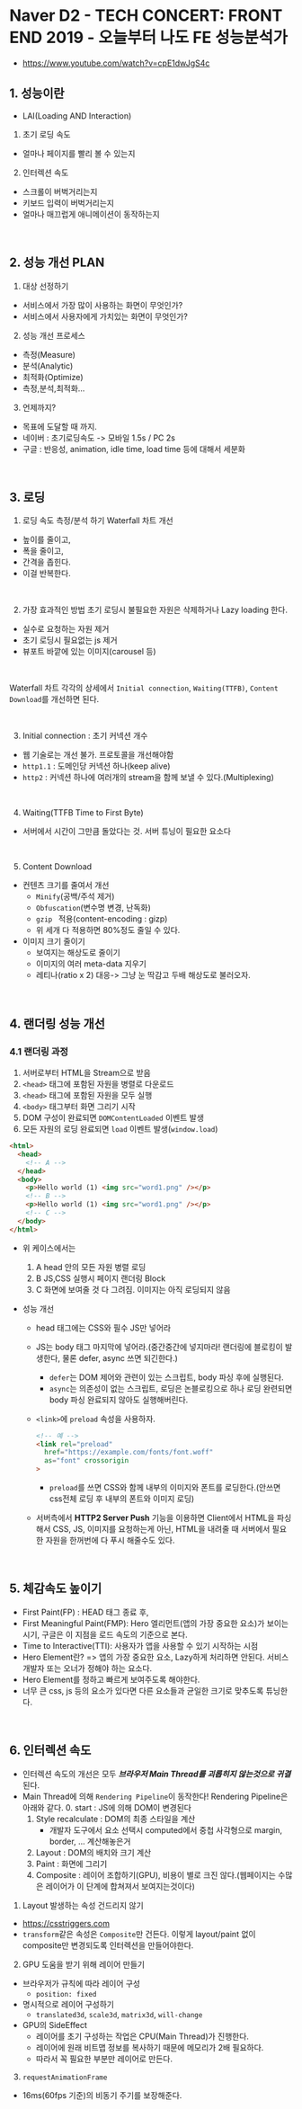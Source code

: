 # Naver D2 - TECH CONCERT: FRONT END 2019 - 오늘부터 나도 FE 성능분석가
- https://www.youtube.com/watch?v=cpE1dwJgS4c

## 1. 성능이란
- LAI(Loading AND Interaction)
1. 초기 로딩 속도
  - 얼마나 페이지를 빨리 볼 수 있는지

2. 인터렉션 속도
  - 스크롤이 버벅거리는지
  - 키보드 입력이 버벅거리는지
  - 얼마나 매끄럽게 애니메이션이 동작하는지

<br>

## 2. 성능 개선 PLAN

1. 대상 선정하기
- 서비스에서 가장 많이 사용하는 화면이 무엇인가?
- 서비스에서 사용자에게 가치있는 화면이 무엇인가?

2. 성능 개선 프로세스
- 측정(Measure)
- 분석(Analytic)
- 최적화(Optimize)
- 측정,분석,최적화...

3. 언제까지?
- 목표에 도달할 때 까지.
- 네이버 : 초기로딩속도 -> 모바일 1.5s / PC 2s
- 구글 : 반응성, animation, idle time, load time 등에 대해서 세분화

<br>

## 3. 로딩

1. 로딩 속도 측정/분석 하기
Waterfall 차트 개선
  - 높이를 줄이고, 
  - 폭을 줄이고, 
  - 간격을 좁힌다.
  - 이걸 반복한다.

<br>

2. 가장 효과적인 방법 
초기 로딩시 불필요한 자원은 삭제하거나 Lazy loading 한다.
- 실수로 요청하는 자원 제거
- 초기 로딩시 필요없는 js 제거
- 뷰포트 바깥에 있는 이미지(carousel 등)

<br>

Waterfall 차트 각각의 상세에서 `Initial connection`, `Waiting(TTFB)`, `Content Download`를 개선하면 된다.

<br>

3. Initial connection : 초기 커넥션 개수
  - 웹 기술로는 개선 불가. 프로토콜을 개선해야함
  - `http1.1` : 도메인당 커넥션 하나(keep alive)
  - `http2` : 커넥션 하나에 여러개의 stream을 함께 보낼 수 있다.(Multiplexing)

<br>

4. Waiting(TTFB Time to First Byte)
  - 서버에서 시간이 그만큼 돌았다는 것. 서버 튜닝이 필요한 요소다

<br>

5. Content Download
  - 컨텐츠 크기를 줄여서 개선
    - `Minify`(공백/주석 제거) 
    - `Obfuscation`(변수명 변경, 난독화)
    - `gzip ` 적용(content-encoding : gizp)
    - 위 세개 다 적용하면 80%정도 줄일 수 있다.
  - 이미지 크기 줄이기
    - 보여지는 해상도로 줄이기
    - 이미지의 여러 meta-data 지우기
    - 레티나(ratio x 2) 대응-> 그냥 눈 딱감고 두배 해상도로 불러오자.

<br>

## 4. 랜더링 성능 개선
### 4.1 랜더링 과정
1. 서버로부터 HTML을 Stream으로 받음
2. `<head>` 태그에 포함된 자원을 병렬로 다운로드
3. `<head>` 태그에 포함된 자원을 모두 실행
4. `<body>` 태그부터 화면 그리기 시작
5. DOM 구성이 완료되면 `DOMContentLoaded` 이벤트 발생
6. 모든 자원의 로딩 완료되면 `load` 이벤트 발생(`window.load`)

```html
<html>
  <head>
    <!-- A -->
  </head>
  <body>
    <p>Hello world (1) <img src="word1.png" /></p>
    <!-- B -->
    <p>Hello world (1) <img src="word1.png" /></p>
    <!-- C -->
  </body>
</html>
```
- 위 케이스에서는 
  1. A head 안의 모든 자원 병렬 로딩
  2. B JS,CSS 실행시 페이지 랜더링 Block
  3. C 화면에 보여줄 것 다 그려짐. 이미지는 아직 로딩되지 않음

- 성능 개선
  - head 태그에는 CSS와 필수 JS만 넣어라
  - JS는 body 태그 마지막에 넣어라.(중간중간에 넣지마라! 랜더링에 블로킹이 발생한다, 물론 defer, async 쓰면 되긴한다.)
    - `defer`는 DOM 제어와 관련이 있는 스크립트, body 파싱 후에 실행된다.
    - `async`는 의존성이 없는 스크립트, 로딩은 논블로킹으로 하나 로딩 완련되면 body 파싱 완료되지 않아도 실행해버린다.
  - `<link>`에 `preload` 속성을 사용하자.

    ```html
    <!-- 예 -->
    <link rel="preload" 
      href="https://example.com/fonts/font.woff" 
      as="font" crossorigin
    >
    ```
    - `preload`를 쓰면 CSS와 함께 내부의 이미지와 폰트를 로딩한다.(안쓰면 css전체 로딩 후 내부의 폰트와 이미지 로딩)

  - 서버측에서 **HTTP2 Server Push** 기능을 이용하면 Client에서 HTML을 파싱해서 CSS, JS, 이미지를 요청하는게 아닌, HTML을 내려줄 때 서버에서 필요한 자원을 한꺼번에 다 푸시 해줄수도 있다.

<br>

## 5. 체감속도 높이기
- First Paint(FP) : HEAD 태그 종료 후,
- First Meaningful Paint(FMP): Hero 엘리먼트(앱의 가장 중요한 요소)가 보이는 시기, 구글은 이 지점을 로드 속도의 기준으로 본다.
- Time to Interactive(TTI): 사용자가 앱을 사용할 수 있기 시작하는 시점
- Hero Element란? => 앱의 가장 중요한 요소, Lazy하게 처리하면 안된다. 서비스 개발자 또는 오너가 정해야 하는 요소다.
- Hero Element를 정하고 빠르게 보여주도록 해야한다.
- 너무 큰 css, js 등의 요소가 있다면 다른 요소들과 균일한 크기로 맞추도록 튜닝한다.

<br>

## 6. 인터렉션 속도
- 인터렉션 속도의 개선은 모두 ***브라우저 Main Thread를 괴롭히지 않는것으로 귀결***된다.
- Main Thread에 의해 `Rendering Pipeline`이 동작한다! Rendering Pipeline은 아래와 같다.
  0. start : JS에 의해 DOM이 변경된다
  1. Style recalculate : DOM의 최종 스타일을 계산
      - 개발자 도구에서 요소 선택시 computed에서 중첩 사각형으로 margin, border, ... 계산해놓은거
  2. Layout : DOM의 배치와 크기 계산
  3. Paint : 화면에 그리기
  4. Composite : 레이어 조합하기(GPU), 비용이 별로 크진 않다.(웹페이지는 수많은 레이어가 이 단계에 합쳐져서 보여지는것이다)

1. Layout 발생하는 속성 건드리지 않기 
  - https://csstriggers.com
  - `transform`같은 속성은 `Composite`만 건든다. 이렇게 layout/paint 없이 composite만 변경되도록 인터렉션을 만들어야한다.

2. GPU 도움을 받기 위해 레이어 만들기
  - 브라우저가 규칙에 따라 레이어 구성
    - `position: fixed`
  - 명시적으로 레이어 구성하기
    - `translated3d`, `scale3d`, `matrix3d`, `will-change`
  - GPU의 SideEffect
    - 레이어를 초기 구성하는 작업은 CPU(Main Thread)가 진행한다.
    - 레이어에 원래 비트맵 정보를 복사하기 때문에 메모리가 2배 필요하다.
    - 따라서 꼭 필요한 부분만 레이어로 만든다.
3. `requestAnimationFrame`
  - 16ms(60fps 기준)의 비동기 주기를 보장해준다.
